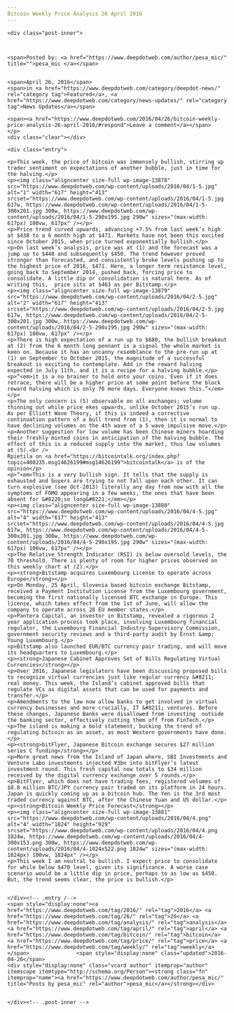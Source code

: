```yaml
---
Bitcoin Weekly Price Analysis 26 April 2016
---
```

<article class="post-listing post-13877 post type-post status-publish format-standard has-post-thumbnail hentry  tag-3336 tag-1858 tag-analysis tag-april tag-bitcoin tag-price tag-weekly">
    
    <div class="post-inner">
    
    
        
    <span>Posted by: <a href="https://www.deepdotweb.com/author/pesa_mic/" title="">pesa_mic </a></span>
    
    
    <span>April 26, 2016</span>
    <span>in <a href="https://www.deepdotweb.com/category/deepdot-news/" rel="category tag">Featured</a>, <a href="https://www.deepdotweb.com/category/news-updates/" rel="category tag">News Updates</a></span>
    
    <span><a href="https://www.deepdotweb.com/2016/04/26/bitcoin-weekly-price-analysis-26-april-2016/#respond">Leave a comment</a></span>
    </p>
    <div class="clear"></div>
    
    <div class="entry">
    
    <p>This week, the price of bitcoin was immensely bullish, stirring up trader sentiment on expectations of another bubble, just in time for the halving.</p>
    <p><img class="aligncenter size-full wp-image-13878" src="https://www.deepdotweb.com/wp-content/uploads/2016/04/1-5.jpg" alt="1" width="617" height="413" srcset="https://www.deepdotweb.com/wp-content/uploads/2016/04/1-5.jpg 617w, https://www.deepdotweb.com/wp-content/uploads/2016/04/1-5-300x201.jpg 300w, https://www.deepdotweb.com/wp-content/uploads/2016/04/1-5-290x195.jpg 290w" sizes="(max-width: 617px) 100vw, 617px" /></p>
    <p>Price trend curved upwards, advancing +7.5% from last week’s high at $438 to a 6 month high at $471. Markets have not been this excited since October 2015, when price turned exponentially bullish.</p>
    <p>On last week’s analysis, price was at (1) and the forecast was a jump up to $440 and subsequently $450. The trend however proved stronger than forecasted, and consistently broke levels pushing up to the highest price of 2016, $471. Here, a longer term resistance level, going back to September 2014, pushed back, forcing price to consolidate. A little dip or consolidation is natural here. As of writing this,  price sits at $463 as per Bitstamp.</p>
    <p><img class="aligncenter size-full wp-image-13879" src="https://www.deepdotweb.com/wp-content/uploads/2016/04/2-5.jpg" alt="2" width="617" height="413" srcset="https://www.deepdotweb.com/wp-content/uploads/2016/04/2-5.jpg 617w, https://www.deepdotweb.com/wp-content/uploads/2016/04/2-5-300x201.jpg 300w, https://www.deepdotweb.com/wp-content/uploads/2016/04/2-5-290x195.jpg 290w" sizes="(max-width: 617px) 100vw, 617px" /></p>
    <p>There is high expectation of a run up to $680, the bullish breakout at (2) from the 6 month long pennant is a signal the whole market is keen on. Because it has an uncanny resemblance to the pre-run up at (1) on September to October 2015, the magnitude of a successful breakout is exciting to contemplate. Add in the reward halving expected in July 11th, and it is a recipe for a halving bubble.</p>
    <p>“<em>it is a no brainer to hold onto your coins. Even if it does retrace, there will be a higher price at some point before the block reward halving which is only 70 more days. Everyone knows this.”</em></p>
    <p>The only concern is (5) observable on all exchanges; volume thinning out while price ekes upwards, unlike October 2015’s run up. As per Elliott Wave Theory, if this is indeed a corrective continuation pattern of a bull trend from (1), then it is normal to have declining volumes on the 4th wave of a 5 wave impulsive move.</p>
    <p>Another suggestion for low volume has been Chinese miners hoarding their freshly minted coins in anticipation of the halving bubble. The effect of this is a reduced supply into the market, thus low volumes at (5).<br />
    Rpietila on <a href="https://bitcointalk.org/index.php?topic=400235.msg14626199#msg14626199">bitcointalk</a> is of the opinion</p>
    <p>“<em>This is a very bullish sign. It tells that the supply is exhausted and buyers are trying to not fall upon each other. It can turn explosive (see Oct-2013) literally any day from now with all the symptoms of FOMO appearing in a few weeks, the ones that have been absent for &#8220;so long&#8221;</em></p>
    <p><img class="aligncenter size-full wp-image-13880" src="https://www.deepdotweb.com/wp-content/uploads/2016/04/4-5.jpg" alt="4" width="617" height="413" srcset="https://www.deepdotweb.com/wp-content/uploads/2016/04/4-5.jpg 617w, https://www.deepdotweb.com/wp-content/uploads/2016/04/4-5-300x201.jpg 300w, https://www.deepdotweb.com/wp-content/uploads/2016/04/4-5-290x195.jpg 290w" sizes="(max-width: 617px) 100vw, 617px" /></p>
    <p>The Relative Strength Indicator (RSI) is below oversold levels, the 70 threshold. There is plenty of room for higher prices observed on this weekly chart at (2).</p>
    <p><strong>Bitstamp acquires Luxembourg License to operate across Europe</strong></p>
    <p>On Monday, 25 April, Slovenia based bitcoin exchange Bitstamp, received a Payment Institution License from the Luxembourg government, becoming the first nationally licensed BTC exchange in Europe. This license, which takes effect from the 1st of June, will allow the company to operate across 28 EU member states.</p>
    <p>Pantera Capital, an investor in Bitstamp, revealed a rigorous 2 year application process took place, involving Luxembourg financial regulator, the Luxembourg Financial Industry Supervisory Commission, government security reviews and a third-party audit by Ernst &amp; Young Luxembourg.</p>
    <p>Bitstamp also launched EUR/BTC currency pair trading, and will move its headquarters to Luxembourg.</p>
    <p><strong>Japanese Cabinet Approves Set of Bills Regulating Virtual Currencies</strong></p>
    <p>Over 2016, Japanese legislators have been discussing proposed bills to recognize virtual currencies just like regular currency &#8211; real money. This week, the Island’s cabinet approved bills that regulate VCs as digital assets that can be used for payments and transfer.</p>
    <p>Amendments to the law now allow banks to get involved in virtual currency businesses and more crucially, IT &#8211; ventures. Before these changes, Japanese Banks were disallowed from investing  outside the banking sector, effectively cutting them off from FinTech.</p>
    <p>The island is making a bold statement, bucking the trend of regulating bitcoin as an asset, as most Western governments have done.</p>
    <p><strong>bitFlyer, Japanese Bitcoin exchange secures $27 million series C funding</strong></p>
    <p>More great news from the Island of Japan where, SBI Investments and Venture Labo investments injected ¥3bn into bitFlyer’s latest investment round. This fresh capital now totals to $34 million received by the digital currency exchange over 5 rounds.</p>
    <p>BitFlyer, which does not have trading fees, registered volumes of $8.8 million BTC/JPY currency pair traded on its platform in 24 hours. Japan is quickly coming up as a bitcoin hub. The Yen is the 3rd most traded currency against BTC, after the Chinese Yuan and US dollar.</p>
    <p><strong>Bitcoin Weekly Price Forecast</strong></p>
    <p><img class="aligncenter size-full wp-image-13881" src="https://www.deepdotweb.com/wp-content/uploads/2016/04/4.png" alt="4" width="1824" height="929" srcset="https://www.deepdotweb.com/wp-content/uploads/2016/04/4.png 1824w, https://www.deepdotweb.com/wp-content/uploads/2016/04/4-300x153.png 300w, https://www.deepdotweb.com/wp-content/uploads/2016/04/4-1024x522.png 1024w" sizes="(max-width: 1824px) 100vw, 1824px" /></p>
    <p>This week I am neutral to bullish. I expect price to consolidate for while below $470 level, given its significance. A worse case scenario would be a little dip in price, perhaps to as low as $450. But, the trend seems clear, the price is bullish.</p>
    
    
    </div><!-- .entry /-->
    <span style="display:none"><a href="https://www.deepdotweb.com/tag/2016/" rel="tag">2016</a> <a href="https://www.deepdotweb.com/tag/26/" rel="tag">26</a> <a href="https://www.deepdotweb.com/tag/analysis/" rel="tag">analysis</a> <a href="https://www.deepdotweb.com/tag/april/" rel="tag">april</a> <a href="https://www.deepdotweb.com/tag/bitcoin/" rel="tag">bitcoin</a> <a href="https://www.deepdotweb.com/tag/price/" rel="tag">price</a> <a href="https://www.deepdotweb.com/tag/weekly/" rel="tag">weekly</a></span>				<span style="display:none" class="updated">2016-04-26</span>
    <div style="display:none" class="vcard author" itemprop="author" itemscope itemtype="http://schema.org/Person"><strong class="fn" itemprop="name"><a href="https://www.deepdotweb.com/author/pesa_mic/" title="Posts by pesa_mic" rel="author">pesa_mic</a></strong></div>
    
    
    </div><!-- .post-inner -->
</article><!-- .post-listing -->

